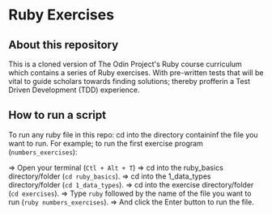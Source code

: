 # Ruby Exercises

## About this repository

This is a cloned version of The Odin Project's Ruby course curriculum which contains a series of Ruby exercises. With pre-written tests that will be vital to guide scholars towards finding solutions; thereby profferin a Test Driven Development (TDD) experience.

## How to run a script

To run any ruby file in this repo: cd into the directory containinf the file you want to run. For example; to run the first exercise program (`numbers_exercises`):

=> Open your terminal (`Ctl + Alt + T`)
=> cd into the ruby_basics directory/folder (`cd ruby_basics`).
=> cd into the 1_data_types directory/folder (`cd 1_data_types`).
=> cd into the exercise directory/folder (`cd exercises`).
=> Type `ruby` followed by the name of the file you want to run (`ruby numbers_exercises`).
=> And click the Enter button to run the file.